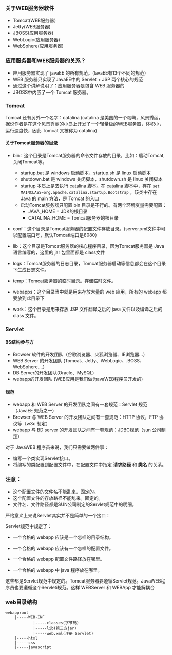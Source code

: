 ### 关于WEB服务器软件

- Tomcat(WEB服务器）
- Jetty(WEB服务器)
- JBOSS(应用服务器)
- WebLogic(应用服务器)
- WebSphere(应用服务器)



### 应用服务器和WEB服务器的关系？

- 应用服务器实现了 javaEE 的所有规范。(lavaEE有13个不同的规范）
- WEB 服务器只实现了JavaEE中的 Servlet + JSP 两个核心的规范
- 通过这个讲解说明了：应用服务器是包含 WEB 服务器的
- JBOSS中内嵌了一个 Tomcat 服务器。



### Tomcat

Tomcat 还有另外一个名字：catalina (catalina 是美国的一个岛屿，风景秀丽，据说作者是在这个风景秀丽的小岛上开发了一个轻量级的WEB服务器，体积小，运行速度快，因此 Tomcat 又被称为 catalina)



#### 关于Tomcat服务器的目录

- bin：这个目录是Tomcat服务器的命令文件存放的目录，比如：启动Tomcat,关闭Tomcat等。
  - startup.bat 是 windows 启动脚本，startup.sh 是 linux 启动脚本
  - shutdown.bat 是 windows 关闭脚本，shutdown.sh 是 linux 关闭脚本
  - startup 本质上是去执行 catalina 脚本。在 catalina 脚本中，存在 `set MAINCLASS=org.apache.catalina.startup.Bootstrap` ，该类中存在 Java 的 main 方法，是 Tomcat 的入口
  - 启动Tomcat服务器只配置 bin 目录是不行的。有两个环境变量需要配置：
    - JAVA_HOME = JDK的根目录
    - CATALINA_HOME = Tomcat服务器的根目录



- conf：这个目录是Tomcat服务器的配置文件存放目录。(server.xml文件中可以配置端口号，默认Tomcati端口是8080）
- lib：这个目录是Tomcat服务器的核心程序目录，因为Tomcat服务器是 Java 语言编写的，这里的 jar 包里面都是 class文件
- logs：Tomcat服务器的日志目录，Tomcat服务器启动等信息都会在这个目录下生成日志文件。
- temp：Tomcat服务器的临时目录。存储临时文件。
- webapps：这个目录当中就是用来存放大量的 web 应用，所有的 webapp 都要放到此目录下
- work：这个目录是用来存放 JSP 文件翻译之后的 java 文件以及编译之后的 class 文件。





### Servlet

#### BS结构参与方

- Browser 软件的开发团队（谷歌浏览器、火狐浏览器、IE浏览器…）
- WEB Server 的开发团队 (Tomcat、Jetty、WebLogic、.BOSS、WebSphere.…)
- DB Server的开发团队(Oracle、MySQL)
- webapp的开发团队 (WEB应用是我们做为avaWEB程序员开发的)

#### 规范

- webapp 和 WEB Server 的开发团队之间有一套规范：Servlet 规范（JavaEE 规范之一）
- Browser 与 WEB Server 的开发团队之间有一套规范：HTTP 协议，FTP 协议等（w3c 制定）
- webapp 与 BD server 的开发团队之间有一套规范：JDBC规范（sun 公司制定）



对于 JavaWEB 程序员来说，我们只需要做两件事：

- 编写一个类实现Servlet接口。
- 将编写的类配置到配置文件中，在配置文件中指定 **请求路径** 和 **类名** 的关系。



### 注意：

- 这个配置文件的文件名不能乱来。固定的。
- 这个配置文件的存放路径不能乱来。固定的。
- 文件名、文件路径都是SUN公司制定的Servlet规范中的明细。



严格意义上来说Servlet其实并不是简单的一个接口：

Servlet规范中规定了：

- 一个合格的 webapp 应该是一个怎样的目录结构。

- 一个合格的 webapp 应该有一个怎样的配置文件。

- 一个合格的 webapp 配置文件路径放在哪里。

- 一个合格的 webapp 中 java 程序放在哪里。

这些都是Servlet规范中规定的。Tomcat服务器要遵循Servlet规范。JavaWEB程序员也要遵循这个Servleti规范。这样 WEBServer 和 WEBApp 才能解耦合



### web目录结构

```
webapproot
	|-----WEB-INF
			|-----classes(字节码)
			|-----lib(第三方jar)
			|-----web.xml(注册 Servlet)
	|-----html
	|-----css
	|-----javascript
```

